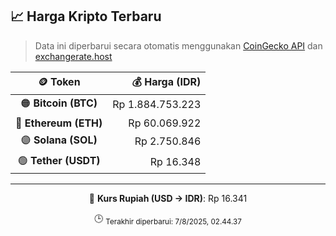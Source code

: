 

<!-- HARGA_KRIPTO -->
## 📈 Harga Kripto Terbaru

> Data ini diperbarui secara otomatis menggunakan [CoinGecko API](https://www.coingecko.com/) dan [exchangerate.host](https://exchangerate.host/)

<div align="center">

| 🪙 Token | 💰 Harga (IDR) |
|:------:|---------------:|
| 🟠 **Bitcoin (BTC)**   | Rp 1.884.753.223 |
| 🔵 **Ethereum (ETH)**  | Rp 60.069.922 |
| 🟣 **Solana (SOL)**    | Rp 2.750.846 |
| 🟢 **Tether (USDT)**   | Rp 16.348 |

---

💱 **Kurs Rupiah (USD → IDR)**: Rp 16.341

🕒 <sub>Terakhir diperbarui: 7/8/2025, 02.44.37</sub>

</div>
<!-- /HARGA_KRIPTO -->